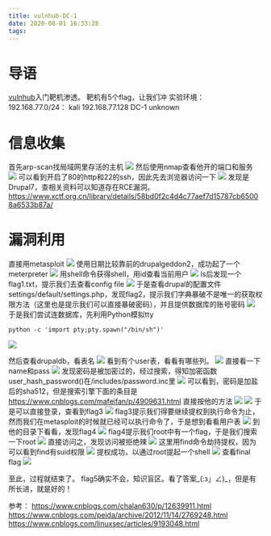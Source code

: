 ```yaml
---
title: vulnhub-DC-1
date: 2020-08-01 16:33:28
tags:
---
```

# 导语
[vulnhub](https://www.vulnhub.com/)入门靶机渗透。
靶机有5个flag，让我们冲
实验环境：
192.168.77.0/24：
    kali 192.168.77.128
    DC-1 unknown

# 信息收集
首先arp-scan找局域网里存活的主机
![](1.jpg)
然后使用nmap查看他开的端口和服务
![](2.jpg)
可以看到开启了80的http和22的ssh，因此先去浏览器访问一下
![](3.jpg)
发现是Drupal7，查相关资料可以知道存在RCE漏洞。
https://www.xctf.org.cn/library/details/58bd0f2c4d4c77aef7d15787cb65008a6533b87a/

# 漏洞利用
直接用metasploit
![](4.jpg)
使用日期比较靠前的drupalgeddon2，成功起了一个meterpreter
![](5.jpg)
用shell命令获得shell，用id查看当前用户
![](6.jpg)
ls后发现一个flag1.txt，提示我们去查看config file
![](7.jpg)
于是查看drupal的配置文件settings/default/settings.php，发现flag2，提示我们字典暴破不是唯一的获取权限方法（这里也是提示我们可以直接暴破密码），并且提供数据库的账号密码
![](8.jpg)
于是我们尝试连数据库，先利用Python模拟tty

``` shell
python -c 'import pty;pty.spawn("/bin/sh")'
```
![](9.jpg)

然后查看drupaldb，看表名
![](10.jpg)
看到有个user表，看看有哪些列。
![](11.jpg)
直接看一下name和pass
![](12.jpg)
发现密码是被加密过的，经过搜索，得知加密函数user_hash_password()在/includes/password.inc里
![](13.jpg)
可以看到，密码是加盐后的sha512，但是搜索引擎下面的条目是
https://www.cnblogs.com/mafeifan/p/4909631.html
直接按他的方法
![](14.jpg)
![](15.jpg)
于是可以直接登录，查看到flag3
![](16.jpg)
flag3提示我们得要继续提权到执行命令为止，然而我们在metasploit的时候就已经可以执行命令了，于是想到看看用户表
![](17.jpg)
到他的目录下看看，发现flag4
![](18.jpg)
flag4提示我们root中有一个flag，于是我们搜索一下root
![](19.jpg)
直接访问之，发现访问被拒绝辣
![](20.jpg)
这里用find命令劫持提权，因为可以看到find有suid权限
![](21.jpg)
提权成功，以通过root提起一个shell
![](22.jpg)
查看final flag
![](23.jpg)

至此，过程就结束了。
flag5确实不会，知识盲区。看了答案_(:з」∠)_，但是有所长进，就是好的！

参考：
https://www.cnblogs.com/chalan630/p/12639911.html
https://www.cnblogs.com/peida/archive/2012/11/14/2769248.html
https://www.cnblogs.com/linuxsec/articles/9193048.html